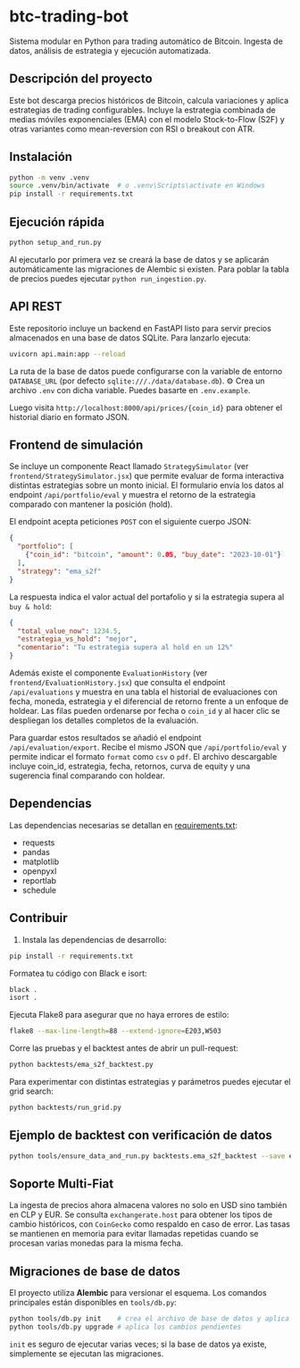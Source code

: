 # btc-trading-bot

Sistema modular en Python para trading automático de Bitcoin. Ingesta de datos, análisis de estrategia y ejecución automatizada.

## Descripción del proyecto

Este bot descarga precios históricos de Bitcoin, calcula variaciones y aplica estrategias de trading configurables. Incluye la estrategia combinada de medias móviles exponenciales (EMA) con el modelo Stock-to-Flow (S2F) y otras variantes como mean-reversion con RSI o breakout con ATR.

## Instalación

```bash
python -m venv .venv
source .venv/bin/activate  # o .venv\Scripts\activate en Windows
pip install -r requirements.txt
```

## Ejecución rápida

```bash
python setup_and_run.py
```
Al ejecutarlo por primera vez se creará la base de datos y se aplicarán automáticamente
las migraciones de Alembic si existen. Para poblar la tabla de precios puedes ejecutar
``python run_ingestion.py``.

## API REST

Este repositorio incluye un backend en FastAPI listo para servir precios
almacenados en una base de datos SQLite. Para lanzarlo ejecuta:

```bash
uvicorn api.main:app --reload
```

La ruta de la base de datos puede configurarse con la variable de entorno
`DATABASE_URL` (por defecto `sqlite:///./data/database.db`).
⚙️ Crea un archivo `.env` con dicha variable. Puedes basarte en
`.env.example`.

Luego visita `http://localhost:8000/api/prices/{coin_id}` para obtener el
historial diario en formato JSON.

## Frontend de simulación

Se incluye un componente React llamado `StrategySimulator` (ver
`frontend/StrategySimulator.jsx`) que permite evaluar de forma interactiva
distintas estrategias sobre un monto inicial. El formulario envía los datos al
endpoint `/api/portfolio/eval` y muestra el retorno de la estrategia comparado
con mantener la posición (hold).

El endpoint acepta peticiones `POST` con el siguiente cuerpo JSON:

```json
{
  "portfolio": [
    {"coin_id": "bitcoin", "amount": 0.05, "buy_date": "2023-10-01"}
  ],
  "strategy": "ema_s2f"
}
```

La respuesta indica el valor actual del portafolio y si la estrategia supera al
`buy & hold`:

```json
{
  "total_value_now": 1234.5,
  "estrategia_vs_hold": "mejor",
  "comentario": "Tu estrategia supera al hold en un 12%"
}
```

Además existe el componente `EvaluationHistory` (ver
`frontend/EvaluationHistory.jsx`) que consulta el endpoint `/api/evaluations` y
muestra en una tabla el historial de evaluaciones con fecha, moneda,
estrategia y el diferencial de retorno frente a un enfoque de holdear. Las
filas pueden ordenarse por fecha o `coin_id` y al hacer clic se despliegan los
detalles completos de la evaluación.

Para guardar estos resultados se añadió el endpoint `/api/evaluation/export`.
Recibe el mismo JSON que `/api/portfolio/eval` y permite indicar el formato
`format` como `csv` o `pdf`. El archivo descargable incluye coin_id, estrategia,
fecha, retornos, curva de equity y una sugerencia final comparando con holdear.

## Dependencias

Las dependencias necesarias se detallan en [requirements.txt](requirements.txt):

- requests
- pandas
- matplotlib
- openpyxl
- reportlab
- schedule

## Contribuir

1. Instala las dependencias de desarrollo:

```bash
pip install -r requirements.txt
```

Formatea tu código con Black e isort:

```bash
black .
isort .
```

Ejecuta Flake8 para asegurar que no haya errores de estilo:

```bash
flake8 --max-line-length=88 --extend-ignore=E203,W503
```

Corre las pruebas y el backtest antes de abrir un pull-request:

```bash
python backtests/ema_s2f_backtest.py
```
Para experimentar con distintas estrategias y parámetros puedes ejecutar el grid search:

```bash
python backtests/run_grid.py
```

## Ejemplo de backtest con verificación de datos

```bash
python tools/ensure_data_and_run.py backtests.ema_s2f_backtest --save equity.png
```

## Soporte Multi-Fiat

La ingesta de precios ahora almacena valores no solo en USD sino también en CLP y EUR.
Se consulta `exchangerate.host` para obtener los tipos de cambio históricos, con
`CoinGecko` como respaldo en caso de error. Las tasas se mantienen en memoria para
evitar llamadas repetidas cuando se procesan varias monedas para la misma fecha.

## Migraciones de base de datos

El proyecto utiliza **Alembic** para versionar el esquema. Los comandos
principales están disponibles en `tools/db.py`:

```bash
python tools/db.py init    # crea el archivo de base de datos y aplica migraciones
python tools/db.py upgrade # aplica los cambios pendientes
```

`init` es seguro de ejecutar varias veces; si la base de datos ya existe,
simplemente se ejecutan las migraciones.

